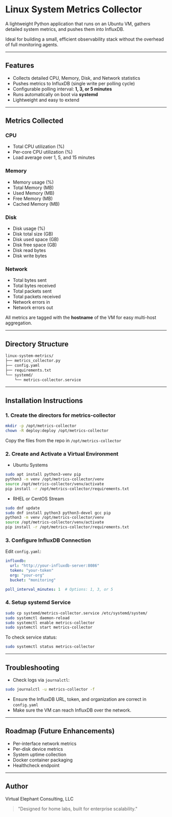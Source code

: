 # Linux System Metrics Collector

A lightweight Python application that runs on an Ubuntu VM, gathers detailed system metrics, and pushes them into InfluxDB.

Ideal for building a small, efficient observability stack without the overhead of full monitoring agents.

---

## Features

- Collects detailed CPU, Memory, Disk, and Network statistics
- Pushes metrics to InfluxDB (single write per polling cycle)
- Configurable polling interval: **1, 3, or 5 minutes**
- Runs automatically on boot via **systemd**
- Lightweight and easy to extend

---

## Metrics Collected

### CPU
- Total CPU utilization (%)
- Per-core CPU utilization (%)
- Load average over 1, 5, and 15 minutes

### Memory
- Memory usage (%)
- Total Memory (MB)
- Used Memory (MB)
- Free Memory (MB)
- Cached Memory (MB)

### Disk
- Disk usage (%)
- Disk total size (GB)
- Disk used space (GB)
- Disk free space (GB)
- Disk read bytes
- Disk write bytes

### Network
- Total bytes sent
- Total bytes received
- Total packets sent
- Total packets received
- Network errors in
- Network errors out

All metrics are tagged with the **hostname** of the VM for easy multi-host aggregation.

---

## Directory Structure

```bash
linux-system-metrics/
├── metrics_collector.py
├── config.yaml
├── requirements.txt
└── systemd/
    └── metrics-collector.service
```

---

## Installation Instructions

### 1. Create the directors for metrics-collector



```bash
mkdir -p /opt/metrics-collector
chown -R deploy:deploy /opt/metrics-collector
```

Copy the files from the repo in `/opt/metrics-collector`

### 2. Create and Activate a Virtual Environment

* Ubuntu Systems

```bash
sudo apt install python3-venv pip
python3 -m venv /opt/metrics-collector/venv
source /opt/metrics-collector/venv/activate
pip install -r /opt/metrics-collector/requirements.txt
```

* RHEL or CentOS Stream

```bash
sudo dnf update
sudo dnf install python3 python3-devel gcc pip
python3 -m venv /opt/metrics-collector/venv
source /opt/metrics-collector/venv/activate
pip install -r /opt/metrics-collector/requirements.txt
```

### 3. Configure InfluxDB Connection

Edit `config.yaml`:

```yaml
influxdb:
  url: "http://your-influxdb-server:8086"
  token: "your-token"
  org: "your-org"
  bucket: "monitoring"

poll_interval_minutes: 1  # Options: 1, 3, or 5
```

### 4. Setup systemd Service

```bash
sudo cp systemd/metrics-collector.service /etc/systemd/system/
sudo systemctl daemon-reload
sudo systemctl enable metrics-collector
sudo systemctl start metrics-collector
```

To check service status:

```bash
sudo systemctl status metrics-collector
```

---

## Troubleshooting

- Check logs via `journalctl`:

```bash
sudo journalctl -u metrics-collector -f
```

- Ensure the InfluxDB URL, token, and organization are correct in `config.yaml`
- Make sure the VM can reach InfluxDB over the network.

---

## Roadmap (Future Enhancements)

- Per-interface network metrics
- Per-disk device metrics
- System uptime collection
- Docker container packaging
- Healthcheck endpoint

---

## Author

Virtual Elephant Consulting, LLC

> "Designed for home labs, built for enterprise scalability."

